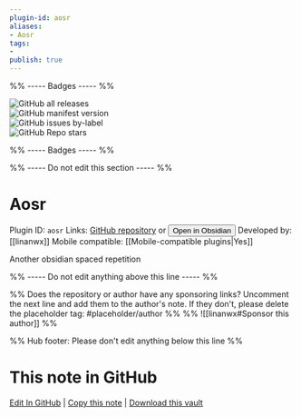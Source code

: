 ```yaml
---
plugin-id: aosr
aliases:
- Aosr
tags: 
- 
publish: true
---
```


%% ----- Badges ----- %%

![GitHub all releases](https://img.shields.io/github/downloads/linanwx/aosr/total?color=573E7A&logo=github&style=for-the-badge)   
![GitHub manifest version](https://img.shields.io/github/manifest-json/v/linanwx/aosr?color=573E7A&logo=github&style=for-the-badge)   
![GitHub issues by-label](https://img.shields.io/github/issues/linanwx/aosr/help%20wanted?color=573E7A&logo=github&style=for-the-badge)   
![GitHub Repo stars](https://img.shields.io/github/stars/linanwx/aosr?color=573E7A&logo=github&style=for-the-badge)

%% ----- Badges ----- %%

%% ----- Do not edit this section ----- %%

# Aosr

Plugin ID: `aosr`
Links: [GitHub repository](https://github.com/linanwx/aosr) or [<button id=HH>Open in Obsidian</button>](obsidian://show-plugin?id=aosr)
Developed by: [[linanwx]]
Mobile compatible: [[Mobile-compatible plugins|Yes]]

Another obsidian spaced repetition

%% ----- Do not edit anything above this line ----- %% 

%% Does the repository or author have any sponsoring links? Uncomment the next line and add them to the author's note. If they don't, please delete the placeholder tag: #placeholder/author %%
%% ![[linanwx#Sponsor this author]] %%

%% Hub footer: Please don't edit anything below this line %%

# This note in GitHub

<span class="git-footer">[Edit In GitHub](https://github.dev/obsidian-community/obsidian-hub/blob/main/02%20-%20Community%20Expansions/02.05%20All%20Community%20Expansions/Plugins/aosr.md "git-hub-edit-note") | [Copy this note](https://raw.githubusercontent.com/obsidian-community/obsidian-hub/main/02%20-%20Community%20Expansions/02.05%20All%20Community%20Expansions/Plugins/aosr.md "git-hub-copy-note") | [Download this vault](https://github.com/obsidian-community/obsidian-hub/archive/refs/heads/main.zip "git-hub-download-vault") </span>

